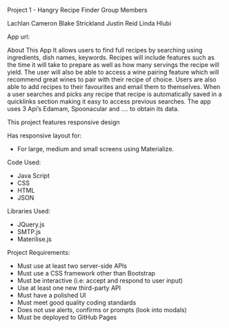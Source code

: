 Project 1 - Hangry Recipe Finder
Group Members

Lachlan Cameron
Blake Strickland
Justin Reid
Linda Hlubi

App url:


About This App
It allows users to find full recipes by searching using ingredients, dish names, keywords. Recipes will include features such as the time it will take to prepare as well as how many servings the recipe will yield. The user will also be able to access a wine pairing feature which will recommend great wines to pair with their recipe of choice.  Users are also able to add recipes to their favourites and email them to themselves.  When a user searches and picks any recipe that recipe is automatically saved in a quicklinks section making it easy to access previous searches.  The app uses  3 Api’s Edamam, Spoonacular and …. to obtain its data.

This project features responsive design

Has responsive layout for:
* For large, medium and small screens using Materialize.

Code Used:

* Java Script
* CSS
* HTML
* JSON

Libraries Used:

* JQuery.js
* SMTP.js
* Materilise.js


Project Requirements:

* Must use at least two server-side APIs
* Must use a CSS framework other than Bootstrap
* Must be interactive (i.e: accept and respond to user input)
* Use at least one new third-party API
* Must have a polished UI
* Must meet good quality coding standards
* Does not use alerts, confirms or prompts (look into modals)
* Must be deployed to GitHub Pages
